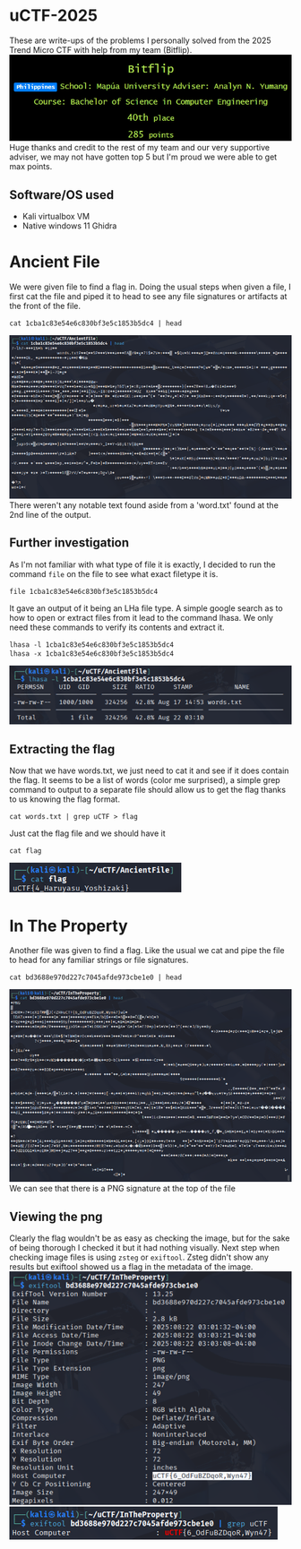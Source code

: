 # uCTF-2025
These are write-ups of the problems I personally solved from the 2025 Trend Micro CTF with help from my team (Bitflip).
![40th](https://github.com/Vynzzz/uCTF-2025/blob/main/images/Team%20placement.png?raw=true) <br />
Huge thanks and credit to the rest of my team and our very supportive adviser, we may not have gotten top 5 but I'm proud we were able to get max points.
## Software/OS used
- Kali virtualbox VM
- Native windows 11 Ghidra
# Ancient File
We were given file to find a flag in.
Doing the usual steps when given a file, I first cat the file and piped it to head to see any file signatures or artifacts at the front of the file.
```
cat 1cba1c83e54e6c830bf3e5c1853b5dc4 | head
```
![FileOutput](https://github.com/Vynzzz/uCTF-2025/blob/main/images/AncientFileCatOutput.png?raw=true) <br />
There weren't any notable text found aside from a 'word.txt' found at the 2nd line of the output.
## Further investigation
As I'm not familiar with what type of file it is exactly, I decided to run the command ```file``` on the file to see what exact filetype it is.
```
file 1cba1c83e54e6c830bf3e5c1853b5dc4
```
It gave an output of it being an LHa file type. A simple google search as to how to open or extract files from it lead to the command lhasa.
We only need these commands to verify its contents and extract it.
```
lhasa -l 1cba1c83e54e6c830bf3e5c1853b5dc4
lhasa -x 1cba1c83e54e6c830bf3e5c1853b5dc4
```
![FileList](https://github.com/Vynzzz/uCTF-2025/blob/main/images/LHa%20Ouput%20list.png?raw=true) <br />
## Extracting the flag
Now that we have words.txt, we just need to cat it and see if it does contain the flag.
It seems to be a list of words (color me surprised), a simple grep command to output to a separate file should allow us to get the flag thanks to us knowing the flag format.
```
cat words.txt | grep uCTF > flag
```
Just cat the flag file and we should have it
```
cat flag
```
![Flag](https://github.com/Vynzzz/uCTF-2025/blob/main/images/AncientFile%20flag.png?raw=true) <br />

# In The Property
Another file was given to find a flag.
Like the usual we cat and pipe the file to head for any familiar strings or file signatures.
```
cat bd3688e970d227c7045afde973cbe1e0 | head
```
![CatFile](https://github.com/Vynzzz/uCTF-2025/blob/main/images/InTheProperty%20cat.png?raw=true) <br />
We can see that there is a PNG signature at the top of the file
## Viewing the png
Clearly the flag wouldn't be as easy as checking the image, but for the sake of being thorough I checked it but it had nothing visually.
Next step when checking image files is using ```zsteg``` or ```exiftool```. Zsteg didn't show any results but exiftool showed us a flag in the metadata of the image. <br />
![Metadata](https://github.com/Vynzzz/uCTF-2025/blob/main/images/InTheProperty%20metadata.png?raw=true) <br />
![Flag](https://github.com/Vynzzz/uCTF-2025/blob/main/images/InTheProperty%20flag.png?raw=true) <br />
